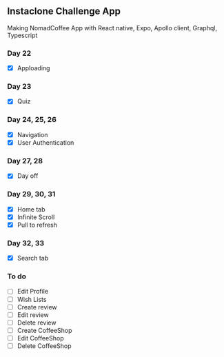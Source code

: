 ## Instaclone Challenge App

Making NomadCoffee App with React native, Expo, Apollo client, Graphql, Typescript

### Day 22

- [x] Apploading

### Day 23

- [x] Quiz

### Day 24, 25, 26

- [x] Navigation
- [x] User Authentication

### Day 27, 28

- [x] Day off

### Day 29, 30, 31

- [x] Home tab
- [x] Infinite Scroll
- [x] Pull to refresh

### Day 32, 33

- [x] Search tab

### To do
- [ ] Edit Profile
- [ ] Wish Lists
- [ ] Create review
- [ ] Edit review
- [ ] Delete review
- [ ] Create CoffeeShop
- [ ] Edit CoffeeShop
- [ ] Delete CoffeeShop
